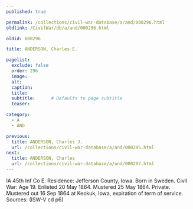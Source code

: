 ```yaml
---
published: true

permalink: /collections/civil-war-database/a/and/000296.html
oldlink: /CivilWar/db/a/and/000296.html

oldid: 000296

title: ANDERSON, Charles E.

pagelist:
  exclude: false
  order: 296
  image: 
  alt:
  caption:
  title:
  subtitle:      # Defaults to page subtitle
  teaser:

category: 
  - A 
  - AND

previous:
  title: ANDERSON, Charles J.
  url: /collections/civil-war-database/a/and/000295.html  
next:
  title: ANDERSON, Charles
  url: /collections/civil-war-database/a/and/000297.html   
---
```

IA 45th Inf Co E. Residence: Jefferson County, Iowa. Born in Sweden. Civil War: Age 19. Enlisted 20 May 1864. Mustered 25 May 1864. Private. Mustered out 16 Sep 1864 at Keokuk, Iowa, expiration of term of service. Sources: (ISW-V cd p6)